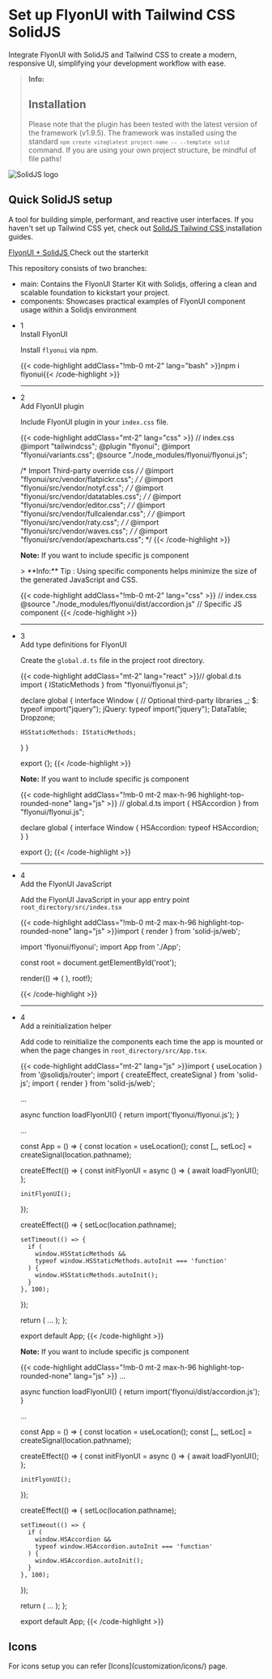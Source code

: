# Set up FlyonUI with Tailwind CSS SolidJS

Integrate FlyonUI with SolidJS and Tailwind CSS to create a modern, responsive UI, simplifying your development workflow with ease.

> **Info:** <h2 class="text-lg font-medium mb-1">Installation</h2>
> Please note that the plugin has been tested with the latest version of the framework (v1.9.5). The framework was installed using the standard <code>`npm create vite@latest project-name -- --template solid`</code> command.
> If you are using your own project structure, be mindful of file paths!

<div>
  <div class="flex gap-2">
    <div><img src="https://cdn.flyonui.com/fy-assets/icons/solidjs-icon.png" alt="SolidJS logo" class="h-auto w-14 mt-2" /></div>
    <div>
      <h2 class="text-base-content mb-3 text-lg font-semibold mt-2">
        Quick
        <span class="text-sky-700">SolidJS</span>
        setup
      </h2>
      <p class="text-base-conte/80 text-base">
        A tool for building simple, performant, and reactive user interfaces. If you haven't set up Tailwind CSS yet, check out
        <a class="link link-primary link-animated" target="_blank" href="https://tailwindcss.com/docs/installation/framework-guides/solidjs">
          SolidJS Tailwind CSS
        </a>
        installation guides.
      </p>
      <div class="tooltip">
        <a href="https://github.com/themeselection/flyonui-solidjs-integration" target="_blank" type="button" class="tooltip-toggle btn-sm btn btn-outline" aria-label="Tooltip">
          <span class="icon-[tabler--brand-github] size-4"></span>
          FlyonUI + SolidJS
        </a>
        <span class="tooltip-content tooltip-shown:opacity-100 tooltip-shown:visible" role="tooltip">
          <span class="tooltip-body">Check out the starterkit</span>
        </span>
      </div>
       <p class="!mb-2 !mt-4">This repository consists of two branches:</p>
      <ul class="!my-2">
        <li><span class="font-medium text-base-content">main:</span> Contains the FlyonUI Starter Kit with Solidjs, offering a clean and scalable foundation to kickstart your project.</li>
        <li><span class="font-medium text-base-content">components:</span> Showcases practical examples of FlyonUI component usage within a Solidjs environment</li>
      </ul>
    </div>
  </div>

  <ul class="timeline timeline-snap-icon timeline-compact timeline-vertical mb-12 w-full ps-0">
    <!-- Installation -->
    <li class="mt-0 mb-0 ps-0">
      <div class="timeline-middle mb-2">
        <span class="text-base-content flex size-7 items-center justify-center rounded-full border border-base-content/20 font-semibold">
          1
        </span>
      </div>
      <div class="timeline-end m-0 mb-0 w-full rounded-lg p-4">
        <div class="text-base-content mb-3 font-semibold">Install FlyonUI</div>
        <p>
          Install
          <code>flyonui</code>
          via npm.
        </p>
        {{< code-highlight addClass="!mb-0 mt-2" lang="bash" >}}npm i flyonui{{< /code-highlight >}}
      </div>
      <hr class="!w-0.5 rounded-none border-transparent" />
    </li>
    <!-- Add FlyonUI plugin -->
  <li class="mt-0 mb-0 ps-0">
    <div class="timeline-middle mb-2">
      <span class="text-base-content flex size-7 items-center justify-center rounded-full border border-base-content/20 font-semibold">
        2
      </span>
    </div>
    <div class="timeline-end mb-0 w-full rounded-lg p-4 m-0">
      <div class="text-base-content mb-3 font-semibold">Add FlyonUI plugin</div>
      <p>
        Include FlyonUI plugin in your <code>index.css</code> file.
      </p>
      {{< code-highlight addClass="mt-2" lang="css" >}}
// index.css
@import "tailwindcss";
@plugin "flyonui";
@import "flyonui/variants.css";
@source "./node_modules/flyonui/flyonui.js"; 

/* Import Third-party override css */
/* @import "flyonui/src/vendor/flatpickr.css"; */
/* @import "flyonui/src/vendor/notyf.css"; */
/* @import "flyonui/src/vendor/datatables.css"; */
/* @import "flyonui/src/vendor/editor.css"; */
/* @import "flyonui/src/vendor/fullcalendar.css"; */
/* @import "flyonui/src/vendor/raty.css"; */
/* @import "flyonui/src/vendor/waves.css"; */
/* @import "flyonui/src/vendor/apexcharts.css"; */
{{< /code-highlight >}}

  <p><strong>Note:</strong> If you want to include specific js component </p>
> **Info:** <span class="font-semibold">Tip :</span> Using specific components helps minimize the size of the generated JavaScript and CSS.

{{< code-highlight addClass="!mb-0 mt-2" lang="css" >}}
// index.css
@source "./node_modules/flyonui/dist/accordion.js" // Specific JS component
{{< /code-highlight >}}
  </div>
  <hr class="!w-0.5 rounded-none border-transparent" />
  </li>
  <!-- Add type definitions for FlyonUI -->
  <li class="mt-0 mb-0 ps-0">
    <div class="timeline-middle mb-2">
      <span class="text-base-content flex size-7 items-center justify-center rounded-full border border-base-content/20 font-semibold">
        3
      </span>
    </div>
    <div class="timeline-end mb-0 w-full rounded-lg p-4 m-0">
      <div class="text-base-content mb-3 font-semibold">Add type definitions for FlyonUI</div>
      <p>
        Create the <code>global.d.ts</code> file in the project root directory.
      </p>
      {{< code-highlight addClass="mt-2" lang="react" >}}// global.d.ts
import { IStaticMethods } from "flyonui/flyonui.js";

declare global {
  interface Window {
    // Optional third-party libraries
    _;
    $: typeof import("jquery");
    jQuery: typeof import("jquery");
    DataTable;
    Dropzone;

    HSStaticMethods: IStaticMethods;
  }
}

export {};
{{< /code-highlight >}}
  <p><strong>Note:</strong> If you want to include specific js component </p>

  {{< code-highlight addClass="!mb-0 mt-2 max-h-96 highlight-top-rounded-none" lang="js" >}}
// global.d.ts
import { HSAccordion } from "flyonui/flyonui.js";

declare global {
  interface Window {
    HSAccordion: typeof HSAccordion;
  }
}

export {};
{{< /code-highlight >}}
  </div>
  <hr class="!w-0.5 rounded-none border-transparent" />
  </li>
    <!-- Add the FlyonUI JavaScript -->
    <li class="mt-0 mb-0 ps-0">
      <div class="timeline-middle mb-2">
        <span class="text-base-content flex size-7 items-center justify-center rounded-full border border-base-content/20 font-semibold">
          4
        </span>
      </div>
      <div class="timeline-end m-0 mb-0 w-full rounded-lg p-4">
        <div class="text-base-content mb-3 font-semibold">Add the FlyonUI JavaScript</div>
        <p>Add the FlyonUI JavaScript in your app entry point <code>root_directory/src/index.tsx</code></p>
        {{< code-highlight addClass="!mb-0 mt-2 max-h-96 highlight-top-rounded-none" lang="js" >}}import { render } from 'solid-js/web';

import 'flyonui/flyonui';
import App from './App';


const root = document.getElementById('root');

render(() => (
  <Router>
    <App />
  </Router>
), root!);

{{< /code-highlight >}}
</div>
<hr class="!w-0.5 rounded-none border-transparent" />
</li>
<!-- Add a reinitialization helper -->
<li class="mt-0 mb-0 ps-0">
<div class="timeline-middle mb-2">
<span class="text-base-content flex size-7 items-center justify-center rounded-full border border-base-content/20 font-semibold">
4
</span>
</div>
<div class="timeline-end m-0 mb-0 w-full rounded-lg p-4">
<div class="text-base-content mb-3 font-semibold">Add a reinitialization helper</div>
<p>Add code to reinitialize the components each time the app is mounted or when the page changes in <code>root_directory/src/App.tsx</code>.</p>
{{< code-highlight addClass="mt-2" lang="js" >}}import { useLocation } from '@solidjs/router';
import { createEffect, createSignal } from 'solid-js';
import { render } from 'solid-js/web';

...

async function loadFlyonUI() {
  return import('flyonui/flyonui.js');
}

...

const App = () => {
  const location = useLocation();
  const [_, setLoc] = createSignal(location.pathname);

  createEffect(() => {
    const initFlyonUI = async () => {
      await loadFlyonUI();
    };

    initFlyonUI();
  });

  createEffect(() => {
    setLoc(location.pathname);

    setTimeout(() => {
      if (
        window.HSStaticMethods &&
        typeof window.HSStaticMethods.autoInit === 'function'
      ) {
        window.HSStaticMethods.autoInit();
      }
    }, 100);
  });

  return (
    ...
  );
};

export default App;
{{< /code-highlight >}}
<p><strong>Note:</strong> If you want to include specific js component </p>

{{< code-highlight addClass="!mb-0 mt-2 max-h-96 highlight-top-rounded-none" lang="js" >}}
...

async function loadFlyonUI() {
  return import('flyonui/dist/accordion.js');
}

...

const App = () => {
  const location = useLocation();
  const [_, setLoc] = createSignal(location.pathname);

  createEffect(() => {
    const initFlyonUI = async () => {
      await loadFlyonUI();
    };

    initFlyonUI();
  });

  createEffect(() => {
    setLoc(location.pathname);

    setTimeout(() => {
      if (
        window.HSAccordion &&
        typeof window.HSAccordion.autoInit === 'function'
      ) {
        window.HSAccordion.autoInit();
      }
    }, 100);
  });

  return (
    ...
  );
};

export default App;
{{< /code-highlight >}}
</div>
</li>

  </ul>
</div>

<h2 class="text-lg font-medium mb-1">Icons</h2>
For icons setup you can refer [Icons](customization/icons/) page.
